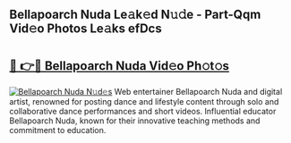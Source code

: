 ## Bellapoarch Nuda Le𝚊k𝚎d N𝚞𝚍e - Part-Qqm Vid𝚎o Photos Le𝚊ks efDcs

# <h2><a href="http://fbf2ly.evod.top/?m=Bellapoarch+Nuda">🔗 👉🔴 Bellapoarch Nuda Vid𝚎o Ph𝚘t𝚘s</a></h2>

[![Bellapoarch Nuda N𝚞d𝚎s](https://i.imgur.com/8V9OHl7.gif)](http://fbf2ly.evod.top/?m=Bellapoarch+Nuda)
Web entertainer Bellapoarch Nuda and digital artist, renowned for posting dance and lifestyle content through solo and collaborative dance performances and short videos. Influential educator Bellapoarch Nuda, known for their innovative teaching methods and commitment to education. 
